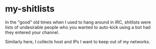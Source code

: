 # my-shitlists

In the "good" old times when I used to hang around in IRC, shitlists were lists of undesirable people who you wanted to auto-kick using a bot had they entered your channel.

Similarly here, I collects host and IPs I want to keep out of my networks.
